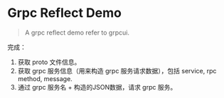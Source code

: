 # Grpc Reflect Demo

> A grpc reflect demo refer to grpcui.

完成：

1. 获取 proto 文件信息。
2. 获取 grpc 服务信息（用来构造 grpc 服务请求数据），包括 service, rpc method, message.
3. 通过 grpc 服务名 + 构造的JSON数据，请求 grpc 服务。


